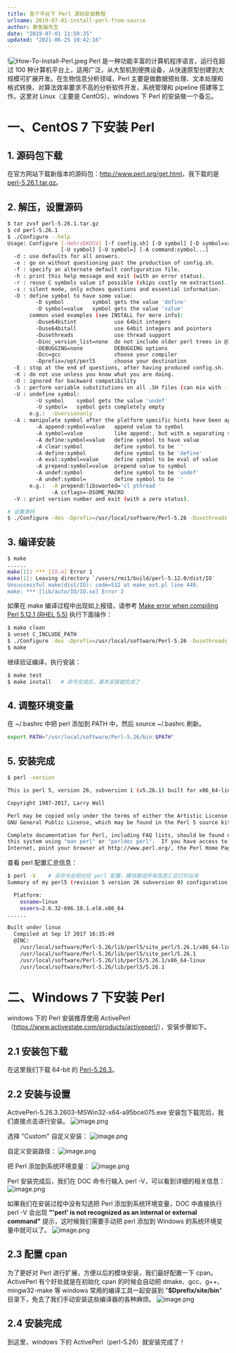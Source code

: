 ```yaml
---
title: 各个平台下 Perl 源码安装教程
urlname: 2019-07-01-install-perl-from-source
author: 章鱼猫先生
date: "2019-07-01 11:50:35"
updated: "2021-06-25 10:42:16"
---
```


!![How-To-Install-Perl.jpeg](https://shub-1251708715.cos.ap-guangzhou.myqcloud.com/elog-cookbook-img/FpxbOJPB_b-KaVp9LYgc4uRgF1a0.jpeg)
Perl 是一种功能丰富的计算机程序语言，运行在超过 100 种计算机平台上，适用广泛，从大型机到便携设备，从快速原型创建到大规模可扩展开发。在生物信息分析领域，Perl 主要是做数据预处理、文本处理和格式转换、对算法效率要求不高的分析软件开发，系统管理和 pipeline 搭建等工作。这里对 Linux（主要是 CentOS）、windows 下 Perl 的安装做一个备忘。

# 一、CentOS 7 下安装 Perl

## 1. 源码包下载

在官方网站下载新版本的源码包：<http://www.perl.org/get.html>，我下载的是 [perl-5.26.1.tar.gz](http://www.cpan.org/src/5.0/perl-5.26.1.tar.gz)。

## 2. 解压，设置源码

```bash
$ tar zvxf perl-5.26.1.tar.gz
$ cd perl-5.26.1
$ ./Configure --help
Usage: Configure [-dehrsEKOSV] [-f config.sh] [-D symbol] [-D symbol=value]
                 [-U symbol] [-U symbol=] [-A command:symbol...]
  -d : use defaults for all answers.
  -e : go on without questioning past the production of config.sh.
  -f : specify an alternate default configuration file.
  -h : print this help message and exit (with an error status).
  -r : reuse C symbols value if possible (skips costly nm extraction).
  -s : silent mode, only echoes questions and essential information.
  -D : define symbol to have some value:
         -D symbol         symbol gets the value 'define'
         -D symbol=value   symbol gets the value 'value'
       common used examples (see INSTALL for more info):
         -Duse64bitint            use 64bit integers
         -Duse64bitall            use 64bit integers and pointers
         -Dusethreads             use thread support
         -Dinc_version_list=none  do not include older perl trees in @INC
         -DEBUGGING=none          DEBUGGING options
         -Dcc=gcc                 choose your compiler
         -Dprefix=/opt/perl5      choose your destination
  -E : stop at the end of questions, after having produced config.sh.
  -K : do not use unless you know what you are doing.
  -O : ignored for backward compatibility
  -S : perform variable substitutions on all .SH files (can mix with -f)
  -U : undefine symbol:
         -U symbol    symbol gets the value 'undef'
         -U symbol=   symbol gets completely empty
       e.g.:  -Uversiononly
  -A : manipulate symbol after the platform specific hints have been applied:
         -A append:symbol=value   append value to symbol
         -A symbol=value          like append:, but with a separating space
         -A define:symbol=value   define symbol to have value
         -A clear:symbol          define symbol to be ''
         -A define:symbol         define symbol to be 'define'
         -A eval:symbol=value     define symbol to be eval of value
         -A prepend:symbol=value  prepend value to symbol
         -A undef:symbol          define symbol to be 'undef'
         -A undef:symbol=         define symbol to be ''
       e.g.:  -A prepend:libswanted='cl pthread '
              -A ccflags=-DSOME_MACRO
  -V : print version number and exit (with a zero status).

# 设置源码
$ ./Configure -des -Dprefix=/usr/local/software/Perl-5.26 -Dusethreads -Uversiononly
```

## 3. 编译安装

```bash
$ make
......
make[1]: *** [IO.o] Error 1
make[1]: Leaving directory `/users/rmi1/build/perl-5.12.0/dist/IO'
Unsuccessful make(dist/IO): code=512 at make_ext.pl line 449.
make: *** [lib/auto/IO/IO.so] Error 2
```

如果在 make 编译过程中出现如上报错，请参考 [Make error when compiling Perl 5.12.1 (RHEL 5.5)](https://serverfault.com/questions/145288/make-error-when-compiling-perl-5-12-1-rhel-5-5) 执行下面操作：

```bash
$ make clean
$ unset C_INCLUDE_PATH
$ ./Configure -des -Dprefix=/usr/local/software/Perl-5.26 -Dusethreads -Uversiononly
$ make
```

继续验证编译，执行安装：

```bash
$ make test
$ make install   # 命令完成后，基本安装就完成了
```

## 4. 调整环境变量

在 \~/.bashrc 中把 perl 添加到 PATH 中，然后 source \~/.bashrc 刷新。

```bash
export PATH="/usr/local/software/Perl-5.26/bin:$PATH"
```

## 5. 安装完成

```bash
$ perl -version

This is perl 5, version 26, subversion 1 (v5.26.1) built for x86_64-linux-thread

Copyright 1987-2017, Larry Wall

Perl may be copied only under the terms of either the Artistic License or the
GNU General Public License, which may be found in the Perl 5 source kit.

Complete documentation for Perl, including FAQ lists, should be found on
this system using "man perl" or "perldoc perl".  If you have access to the
Internet, point your browser at http://www.perl.org/, the Perl Home Page.
```

查看 perl 配置汇总信息：

```bash
$ perl -V    # 该命令会把对应 perl 配置、模块路径所有信息汇总打印出来
Summary of my perl5 (revision 5 version 26 subversion 0) configuration:

  Platform:
    osname=linux
    osvers=2.6.32-696.10.1.el6.x86_64
......

Built under linux
  Compiled at Sep 17 2017 16:35:49
  @INC:
    /usr/local/software/Perl-5.26/lib/perl5/site_perl/5.26.1/x86_64-linux
    /usr/local/software/Perl-5.26/lib/perl5/site_perl/5.26.1
    /usr/local/software/Perl-5.26/lib/perl5/5.26.1/x86_64-linux
    /usr/local/software/Perl-5.26/lib/perl5/5.26.1
```

# 二、Windows 7 下安装 Perl

windows 下的 Perl 安装推荐使用 ActivePerl（<https://www.activestate.com/products/activeperl/>），安装步骤如下。

## 2.1 安装包下载

在这里我们下载 64-bit 的 [Perl-5.26.3](https://www.activestate.com/products/activeperl/downloads/thank-you/?dl=https://downloads.activestate.com/ActivePerl/releases/5.26.3.2603/ActivePerl-5.26.3.2603-MSWin32-x64-a95bce075.exe)。

## 2.2 安装与设置

ActivePerl-5.26.3.2603-MSWin32-x64-a95bce075.exe 安装包下载完后，我们直接点击进行安装。
![image.png](https://shub-1251708715.cos.ap-guangzhou.myqcloud.com/elog-cookbook-img/FltQ3ily8fUf7jsc8lkAaa1S6j2C.png)

选择 "Custom" 自定义安装：
![image.png](https://shub-1251708715.cos.ap-guangzhou.myqcloud.com/elog-cookbook-img/FjxzUF9spJfd0_xw1Gj1ebX64IC6.png)

自定义安装路径：
![image.png](https://shub-1251708715.cos.ap-guangzhou.myqcloud.com/elog-cookbook-img/FlguUA_zw4HQ8RezvB8nGElAjhdt.png)

把 Perl 添加到系统环境变量：
![image.png](https://shub-1251708715.cos.ap-guangzhou.myqcloud.com/elog-cookbook-img/FlrvxARXJt3KCsxePwpEpKe6ZEJM.png)

Perl 安装完成后，我们在 DOC 命令行输入 perl -V，可以看到详细的相关信息：
![image.png](https://shub-1251708715.cos.ap-guangzhou.myqcloud.com/elog-cookbook-img/FtVmx_MsNHaXijdtfSGVjZM3irE3.png)

如果我们在安装过程中没有勾选把 Perl 添加到系统环境变量，DOC 中直接执行 perl -V 会出现 **"'perl' is not recognized as an internal or external command"** 提示，这时候我们需要手动把 perl 添加到 Windows 的系统环境变量中就可以了。
![image.png](https://shub-1251708715.cos.ap-guangzhou.myqcloud.com/elog-cookbook-img/FozuAmdNUImdIzTJhZmE2SIVFA6o.png)

## 2.3 配置 cpan

为了更好对 Perl 进行扩展，方便以后的模块安装，我们最好配置一下 cpan。ActivePerl 有个好处就是在初始化 cpan 的时候会自动把 dmake、gcc、g++、mingw32-make 等 windows 常用的编译工具一起安装到 "**$Dprefix/site/bin**" 目录下，免去了我们手动安装这些编译器的各种麻烦。
![image.png](https://shub-1251708715.cos.ap-guangzhou.myqcloud.com/elog-cookbook-img/Fk2vzpGMiygw3YHFIf3vV7_hj-5-.png)

## 2.4 安装完成

到这里，windows 下的 ActivePerl（perl-5.26）就安装完成了！
